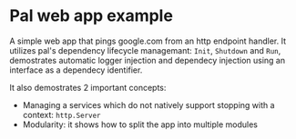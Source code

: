 # Pal web app example

A simple web app that pings google.com from an http endpoint handler. It utilizes pal's dependency lifecycle managemant:
`Init`, `Shutdown` and `Run`, demostrates automatic logger injection and dependecy injection using an interface as
a dependecy identifier. 

It also demostrates 2 important concepts:

- Managing a services which do not natively support stopping with a context: `http.Server`
- Modularity: it shows how to split the app into multiple modules

